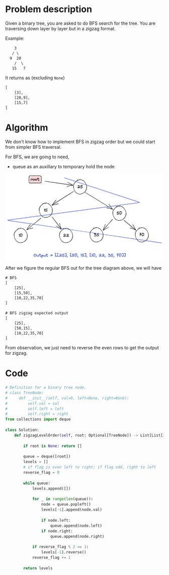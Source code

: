 # Problem description

Given a binary tree, you are asked to do BFS search for the tree. You are traversing down layer by layer but in a zigzag format.

Example: 
```
    3
   / \
  9  20
    /  \
   15   7
```

It returns as (excluding `None`)
```
[
    [3],
    [20,9],
    [15,7]
]
```
# Algorithm

We don't know how to implement BFS in zigzag order but we could start from simpler BFS traversal. 

For BFS, we are going to need,
- queue as an auxillary to temporary hold the node

![](BFS_zigzag.excalidraw.png)

After we figure the regular BFS out for the tree diagram above, we will have
```
# BFS
[
    [25],
    [15,50],
    [10,22,35,70]
]

# BFS zigzag expected output
[
    [25],
    [50,15],
    [10,22,35,70]
]
```
From observation, we just need to reverse the even rows to get the output for zigzag.

# Code

```python
# Definition for a binary tree node.
# class TreeNode:
#     def __init__(self, val=0, left=None, right=None):
#         self.val = val
#         self.left = left
#         self.right = right
from collections import deque

class Solution:
    def zigzagLevelOrder(self, root: Optional[TreeNode]) -> List[List[int]]:
        
        if root is None: return []

        queue = deque([root]) 
        levels = []
        # if flag is even left to right; if flag odd, right to left
        reverse_flag = 0 

        while queue:
            levels.append([])

            for _ in range(len(queue)):
                node = queue.popleft()
                levels[-1].append(node.val)

                if node.left:
                    queue.append(node.left)
                if node.right:
                    queue.append(node.right)
            
            if reverse_flag % 2 == 1:
                levels[-1].reverse()
            reverse_flag += 1
        
        return levels
                                    
```

